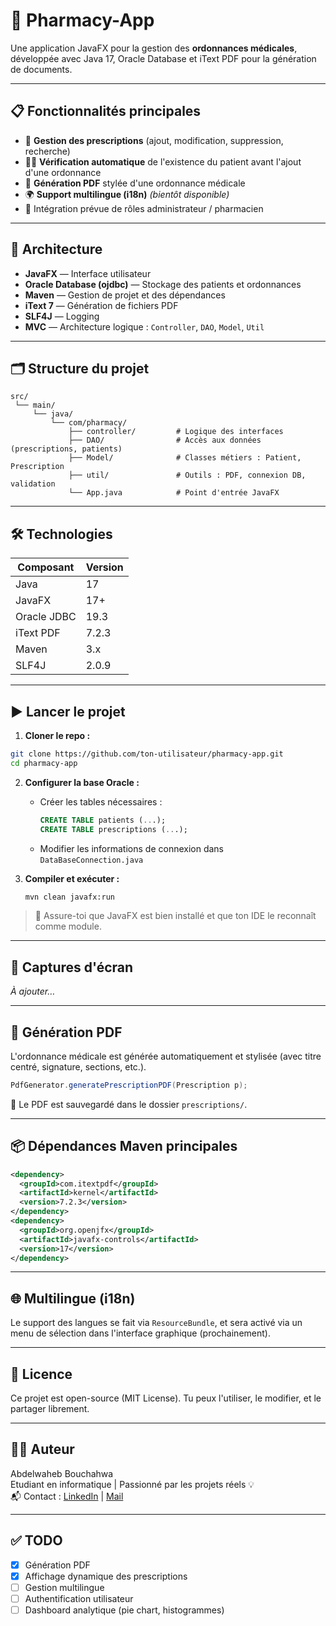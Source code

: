 
# 💊 Pharmacy-App

Une application JavaFX pour la gestion des **ordonnances médicales**, développée avec Java 17, Oracle Database et iText PDF pour la génération de documents.

---

## 📋 Fonctionnalités principales

- 📁 **Gestion des prescriptions** (ajout, modification, suppression, recherche)
- 🧑‍⚕️ **Vérification automatique** de l'existence du patient avant l'ajout d'une ordonnance
- 📄 **Génération PDF** stylée d'une ordonnance médicale
- 🌍 **Support multilingue (i18n)** *(bientôt disponible)*
- 🔐 Intégration prévue de rôles administrateur / pharmacien

---

## 🧱 Architecture

- **JavaFX** — Interface utilisateur
- **Oracle Database (ojdbc)** — Stockage des patients et ordonnances
- **Maven** — Gestion de projet et des dépendances
- **iText 7** — Génération de fichiers PDF
- **SLF4J** — Logging
- **MVC** — Architecture logique : `Controller`, `DAO`, `Model`, `Util`

---

## 🗂️ Structure du projet

```
src/
 └── main/
     └── java/
         └── com/pharmacy/
             ├── controller/         # Logique des interfaces
             ├── DAO/                # Accès aux données (prescriptions, patients)
             ├── Model/              # Classes métiers : Patient, Prescription
             ├── util/               # Outils : PDF, connexion DB, validation
             └── App.java            # Point d'entrée JavaFX
```

---

## 🛠️ Technologies

| Composant      | Version     |
|----------------|-------------|
| Java           | 17          |
| JavaFX         | 17+         |
| Oracle JDBC    | 19.3        |
| iText PDF      | 7.2.3       |
| Maven          | 3.x         |
| SLF4J          | 2.0.9       |

---

## ▶️ Lancer le projet

1. **Cloner le repo :**

```bash
git clone https://github.com/ton-utilisateur/pharmacy-app.git
cd pharmacy-app
```

2. **Configurer la base Oracle :**
   - Créer les tables nécessaires :
     ```sql
     CREATE TABLE patients (...);
     CREATE TABLE prescriptions (...);
     ```
   - Modifier les informations de connexion dans `DataBaseConnection.java`

3. **Compiler et exécuter :**
   ```bash
   mvn clean javafx:run
   ```

> 📌 Assure-toi que JavaFX est bien installé et que ton IDE le reconnaît comme module.

---

## 📸 Captures d'écran

*À ajouter…*

---

## 📄 Génération PDF

L'ordonnance médicale est générée automatiquement et stylisée (avec titre centré, signature, sections, etc.).

```java
PdfGenerator.generatePrescriptionPDF(Prescription p);
```

📍 Le PDF est sauvegardé dans le dossier `prescriptions/`.

---

## 📦 Dépendances Maven principales

```xml
<dependency>
  <groupId>com.itextpdf</groupId>
  <artifactId>kernel</artifactId>
  <version>7.2.3</version>
</dependency>
<dependency>
  <groupId>org.openjfx</groupId>
  <artifactId>javafx-controls</artifactId>
  <version>17</version>
</dependency>
```

---

## 🌐 Multilingue (i18n)

Le support des langues se fait via `ResourceBundle`, et sera activé via un menu de sélection dans l'interface graphique (prochainement).

---

## 📜 Licence

Ce projet est open-source (MIT License). Tu peux l'utiliser, le modifier, et le partager librement.

---

## 👨‍💻 Auteur

Abdelwaheb Bouchahwa  
Etudiant en informatique | Passionné par les projets réels 💡  
📬 Contact : [LinkedIn](https://linkedin.com) | [Mail](mailto:abdel@example.com)

---

## ✅ TODO

- [x] Génération PDF
- [x] Affichage dynamique des prescriptions
- [ ] Gestion multilingue
- [ ] Authentification utilisateur
- [ ] Dashboard analytique (pie chart, histogrammes)
